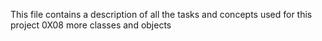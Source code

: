 This file contains a description of all the tasks and concepts used for this project 0X08 more classes and objects
